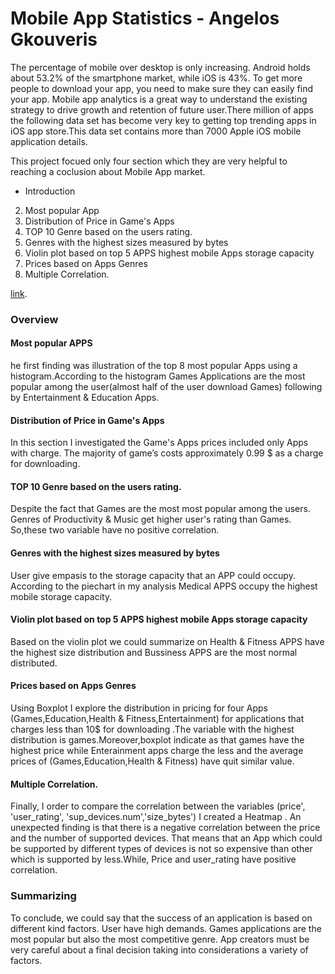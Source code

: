 #  Mobile App Statistics - Angelos Gkouveris 
The percentage of mobile over desktop is only increasing. Android holds about 53.2% of the smartphone market, while iOS is 43%. To get more people to download your app, you need to make sure they can easily find your app. Mobile app analytics is a great way to understand the existing strategy to drive growth and retention of future user.There million of apps the following data set has become very key to getting top trending apps in iOS app store.This data set contains more than 7000 Apple iOS mobile application details.

This project focued only four section which they are very helpful to reaching a coclusion about Mobile App market.
- Introduction
2. Most popular App
3. Distribution of Price in Game's Apps
4. TOP 10 Genre based on the users rating.
5. Genres with the highest sizes measured by bytes
6. Violin plot based on top 5 APPS highest mobile Apps storage capacity
7. Prices based on Apps Genres
8. Multiple Correlation.

[link](https://www.kaggle.com/ramamet4/app-store-apple-data-set-10k-apps").

### Overview 

#### Most popular APPS
he first finding was illustration of the top 8 most popular Apps using a histogram.According to the histogram Games Applications are the most popular among the user(almost half of the user download Games) following by Entertainment & Education Apps.
#### Distribution of Price in Game's Apps
In this section I investigated the Game's Apps prices included only Apps with charge. The majority of game’s costs approximately 0.99 $ as a charge for downloading.

#### TOP 10 Genre based on the users rating.

Despite the fact that Games are the most most popular among the users. Genres of Productivity & Music get higher user's rating than Games. So,these two variable have no positive correlation.

#### Genres with the highest sizes measured by bytes

User give empasis to the storage capacity that an APP could occupy.
According to the  piechart in my analysis Medical APPS occupy the highest mobile storage capacity.

#### Violin plot based on top 5 APPS highest mobile Apps storage capacity
Based on the violin plot we could summarize on Health & Fitness APPS have the highest size distribution and Bussiness APPS are the most normal distributed.

#### Prices based on Apps Genres
Using Boxplot I explore the distribution in pricing for four Apps (Games,Education,Health & Fitness,Entertainment) for applications that charges  less than 10$ for downloading .The variable with the highest distribution is games.Moreover,boxplot indicate as that games have the highest price while Enterainment apps charge the less and the average prices of (Games,Education,Health & Fitness) have quit similar value.



#### Multiple Correlation.
Finally, I order to compare the correlation between the variables (price', 'user_rating', 'sup_devices.num','size_bytes') I created a Heatmap . An unexpected finding is that there is a negative correlation between the price and the number of supported devices. That means that an App which could be supported by different types of devices is not so expensive than other which is supported by less.While, Price and user_rating have positive correlation.

### Summarizing
To conclude, we could say that the success of an application is based on different kind factors. User have high demands. Games applications are the most popular but also the most competitive genre. App creators must be very careful about a final decision taking into considerations a variety of factors.


```python

```


```python

```
